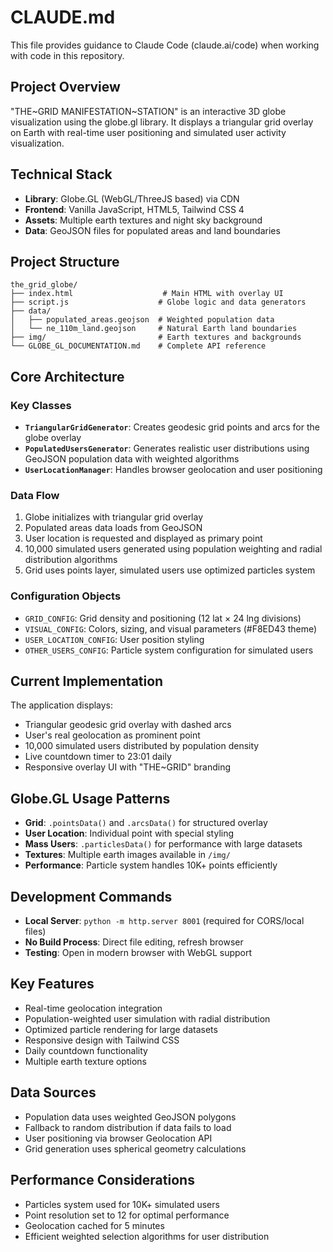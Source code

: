 # CLAUDE.md

This file provides guidance to Claude Code (claude.ai/code) when working with code in this repository.

## Project Overview
"THE~GRID MANIFESTATION~STATION" is an interactive 3D globe visualization using the globe.gl library. It displays a triangular grid overlay on Earth with real-time user positioning and simulated user activity visualization.

## Technical Stack
- **Library**: Globe.GL (WebGL/ThreeJS based) via CDN
- **Frontend**: Vanilla JavaScript, HTML5, Tailwind CSS 4
- **Assets**: Multiple earth textures and night sky background
- **Data**: GeoJSON files for populated areas and land boundaries

## Project Structure
```
the_grid_globe/
├── index.html                    # Main HTML with overlay UI
├── script.js                    # Globe logic and data generators  
├── data/
│   ├── populated_areas.geojson  # Weighted population data
│   └── ne_110m_land.geojson     # Natural Earth land boundaries
├── img/                         # Earth textures and backgrounds
└── GLOBE_GL_DOCUMENTATION.md    # Complete API reference
```

## Core Architecture

### Key Classes
- **`TriangularGridGenerator`**: Creates geodesic grid points and arcs for the globe overlay
- **`PopulatedUsersGenerator`**: Generates realistic user distributions using GeoJSON population data with weighted algorithms
- **`UserLocationManager`**: Handles browser geolocation and user positioning

### Data Flow
1. Globe initializes with triangular grid overlay
2. Populated areas data loads from GeoJSON
3. User location is requested and displayed as primary point
4. 10,000 simulated users generated using population weighting and radial distribution algorithms
5. Grid uses points layer, simulated users use optimized particles system

### Configuration Objects
- `GRID_CONFIG`: Grid density and positioning (12 lat × 24 lng divisions)
- `VISUAL_CONFIG`: Colors, sizing, and visual parameters (#F8ED43 theme)
- `USER_LOCATION_CONFIG`: User position styling
- `OTHER_USERS_CONFIG`: Particle system configuration for simulated users

## Current Implementation
The application displays:
- Triangular geodesic grid overlay with dashed arcs
- User's real geolocation as prominent point
- 10,000 simulated users distributed by population density
- Live countdown timer to 23:01 daily
- Responsive overlay UI with "THE~GRID" branding

## Globe.GL Usage Patterns
- **Grid**: `.pointsData()` and `.arcsData()` for structured overlay
- **User Location**: Individual point with special styling
- **Mass Users**: `.particlesData()` for performance with large datasets
- **Textures**: Multiple earth images available in `/img/`
- **Performance**: Particle system handles 10K+ points efficiently

## Development Commands
- **Local Server**: `python -m http.server 8001` (required for CORS/local files)
- **No Build Process**: Direct file editing, refresh browser
- **Testing**: Open in modern browser with WebGL support

## Key Features
- Real-time geolocation integration
- Population-weighted user simulation with radial distribution
- Optimized particle rendering for large datasets
- Responsive design with Tailwind CSS
- Daily countdown functionality
- Multiple earth texture options

## Data Sources
- Population data uses weighted GeoJSON polygons
- Fallback to random distribution if data fails to load
- User positioning via browser Geolocation API
- Grid generation uses spherical geometry calculations

## Performance Considerations
- Particles system used for 10K+ simulated users
- Point resolution set to 12 for optimal performance
- Geolocation cached for 5 minutes
- Efficient weighted selection algorithms for user distribution